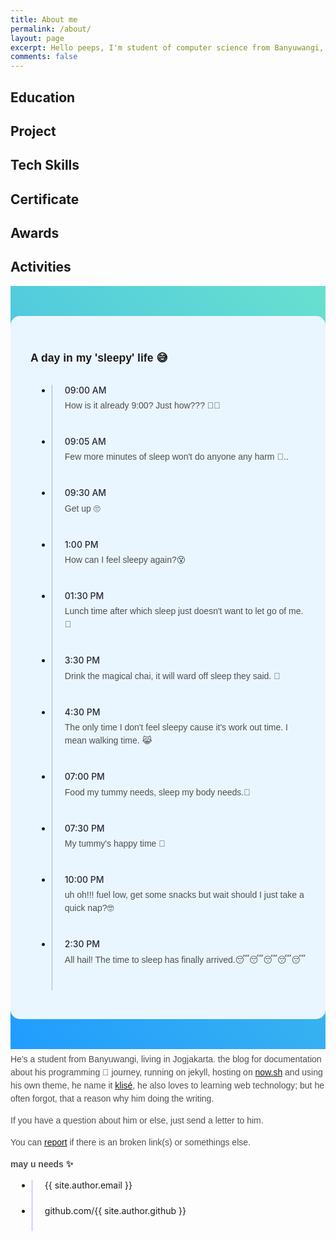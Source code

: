 ```yaml
---
title: About me
permalink: /about/
layout: page
excerpt: Hello peeps, I'm student of computer science from Banyuwangi, living in Jogjakarta. This blog for documentation about my programming journey, running on jekyll, hosting on netlify and using my own simple theme.
comments: false
---
```


<head>
  <style> 
	@mixin tablet-and-up {
	    @media screen and (min-width: 769px) { @content; }
	}
	@mixin mobile-and-up {
	    @media screen and (min-width: 601px) { @content; }
	}
	@mixin tablet-and-down  {
	    @media screen and (max-width: 768px) { @content; }
	}
	@mixin mobile-only {
	    @media screen and (max-width: 600px) { @content; }
	}


	ul, li{
	  list-style: none;
	  padding: 0;
	}

	.container{
	  display: flex;
	  justify-content: center;
	  align-items: center;
	  padding: 0 1rem;
	  background: linear-gradient(45deg, #209cff, #68e0cf);
	  padding: 3rem 0;
	}
	.wrapper{
	  background: #eaf6ff;
	  padding: 2rem;
	  border-radius: 15px;
	}
	h1{
	  font-size: 1.1rem;
	  font-family: sans-serif;
	}
	.sessions{
	  margin-top: 2rem;
	  border-radius: 12px;
	  position: relative;
	}
	li{
	  padding-bottom: 1.5rem;
	  border-left: 1px solid #abaaed;
	  position: relative;
	  padding-left: 20px;
	  margin-left: 10px;
	  &:last-child{
	    border: 0px;
	    padding-bottom: 0;
	  }
	  &:before{
	    content: '';
	    width: 15px;
	    height: 15px;
	    background: white;
	    border: 1px solid #4e5ed3;
	    box-shadow: 3px 3px 0px #bab5f8;
	    box-shadow: 3px 3px 0px #bab5f8;
	    border-radius: 50%;
	    position: absolute;
	    left: -10px;
	    top: 0px;
	  }
	}
	.time{
	  color: #2a2839;
	  font-family: 'Poppins', sans-serif;
	  font-weight: 500;
	  @include mobile-and-up{
	    font-size: .9rem;
	  }
	  @include mobile-only{
	    margin-bottom: .3rem;
	    font-size: 0.85rem;
	  }

	}
	p{
	  color: #4f4f4f;
	      font-family: sans-serif;
	  line-height: 1.5;
	  margin-top:0.4rem;
	  @include mobile-only{
	    font-size: .9rem;
	  }
	}
  </style>
</head>

## Education

## Project

## Tech Skills

## Certificate

## Awards

## Activities

<div class="container">
  <div class="wrapper">
    <h1> A day in my 'sleepy' life 😅</h1>
    <ul class="sessions">
      <li>
        <div class="time">09:00 AM</div>
        <p>How is it already 9:00? Just how??? 🤯🤯</p>
      </li>
      <li>
        <div class="time">09:05 AM</div>
        <p>Few more minutes of sleep won't do anyone any harm 🤷..</p>
      </li>
      <li>
        <div class="time">09:30 AM</div>
        <p>Get up 🙄</p>
      </li>
      <li>
        <div class="time">1:00 PM</div>
        <p>How can I feel sleepy again?😵</p>
      </li>
      <li>
        <div class="time">01:30 PM</div>
        <p>Lunch time after which sleep just doesn't want to let go of me. 🤝</p>
      </li>
      <li>
        <div class="time">3:30 PM</div>
        <p>Drink the magical chai, it will ward off sleep they said. 🤷‍</p>
      </li>
      <li>
        <div class="time">4:30 PM </div>
        <p>The only time I don't feel sleepy cause it's work out time. I mean walking time. 😹</p>
      </li>
      <li>
        <div class="time">07:00 PM </div>
        <p>Food my tummy needs, sleep my body needs.👿</p>
      </li>
      <li>
        <div class="time">07:30 PM </div>
        <p>My tummy's happy time 🍝</p>
      </li>
      <li>
        <div class="time">10:00 PM </div>
        <p>uh oh!!! fuel low, get some snacks but wait should I just take a quick nap?🤓 </p>
      </li>
      <li>
        <div class="time">2:30 PM </div>
        <p>All hail! The time to sleep has finally arrived.😴😴😴😴😴 </p>
      </li>
    </ul>
  </div>
</div> 

He's a student from Banyuwangi, living in Jogjakarta. the blog for documentation about his programming 🎒 journey, running on jekyll, hosting on [now.sh](http://now.sh) and using his own theme, he name it <a href="https://github.com/piharpi/jekyll-klise" target="_blank" rel="noopener">klisé</a>, he also loves to learning web technology; but he often forgot, that a reason why him doing the writing.

If you have a question about him or else, just send a letter to him.

You can [report](http://github.com/piharpi/jekyll-klise/issues/new) if there is an broken link(s) or somethings else.

**may u needs ✨**
- {{ site.author.email }}
- github.com/{{ site.author.github }}
